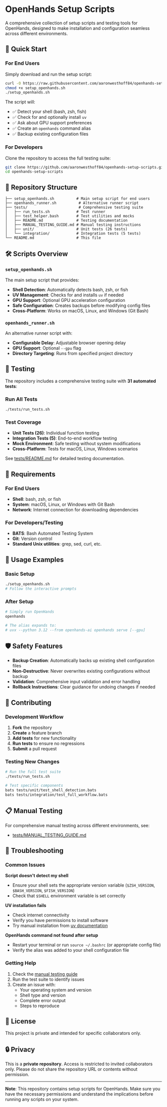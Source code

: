 # OpenHands Setup Scripts

A comprehensive collection of setup scripts and testing tools for OpenHands, designed to make installation and configuration seamless across different environments.

## 🚀 Quick Start

### For End Users

Simply download and run the setup script:

```bash
curl -O https://raw.githubusercontent.com/aaronwesthoff84/openhands-setup-scripts/main/setup_openhands.sh
chmod +x setup_openhands.sh
./setup_openhands.sh
```

The script will:
- ✅ Detect your shell (bash, zsh, fish)
- ✅ Check for and optionally install `uv`
- ✅ Ask about GPU support preferences
- ✅ Create an `openhands` command alias
- ✅ Backup existing configuration files

### For Developers

Clone the repository to access the full testing suite:

```bash
git clone https://github.com/aaronwesthoff84/openhands-setup-scripts.git
cd openhands-setup-scripts
```

## 📁 Repository Structure

```
├── setup_openhands.sh          # Main setup script for end users
├── openhands_runner.sh          # Alternative runner script
├── tests/                       # Comprehensive testing suite
│   ├── run_tests.sh            # Test runner
│   ├── test_helper.bash        # Test utilities and mocks
│   ├── README.md               # Testing documentation
│   ├── MANUAL_TESTING_GUIDE.md # Manual testing instructions
│   ├── unit/                   # Unit tests (26 tests)
│   └── integration/            # Integration tests (5 tests)
└── README.md                   # This file
```

## 🛠️ Scripts Overview

### `setup_openhands.sh`
The main setup script that provides:
- **Shell Detection**: Automatically detects bash, zsh, or fish
- **UV Management**: Checks for and installs `uv` if needed
- **GPU Support**: Optional GPU acceleration configuration
- **Safe Configuration**: Creates backups before modifying config files
- **Cross-Platform**: Works on macOS, Linux, and Windows (Git Bash)

### `openhands_runner.sh`
An alternative runner script with:
- **Configurable Delay**: Adjustable browser opening delay
- **GPU Support**: Optional `--gpu` flag
- **Directory Targeting**: Runs from specified project directory

## 🧪 Testing

The repository includes a comprehensive testing suite with **31 automated tests**:

### Run All Tests
```bash
./tests/run_tests.sh
```

### Test Coverage
- **Unit Tests (26)**: Individual function testing
- **Integration Tests (5)**: End-to-end workflow testing
- **Mock Environment**: Safe testing without system modifications
- **Cross-Platform**: Tests for macOS, Linux, Windows scenarios

See [tests/README.md](tests/README.md) for detailed testing documentation.

## 🔧 Requirements

### For End Users
- **Shell**: bash, zsh, or fish
- **System**: macOS, Linux, or Windows with Git Bash
- **Network**: Internet connection for downloading dependencies

### For Developers/Testing
- **BATS**: Bash Automated Testing System
- **Git**: Version control
- **Standard Unix utilities**: grep, sed, curl, etc.

## 🚀 Usage Examples

### Basic Setup
```bash
./setup_openhands.sh
# Follow the interactive prompts
```

### After Setup
```bash
# Simply run OpenHands
openhands

# The alias expands to:
# uvx --python 3.12 --from openhands-ai openhands serve [--gpu]
```

## 🛡️ Safety Features

- **Backup Creation**: Automatically backs up existing shell configuration files
- **Non-Destructive**: Never overwrites existing configurations without backup
- **Validation**: Comprehensive input validation and error handling
- **Rollback Instructions**: Clear guidance for undoing changes if needed

## 🤝 Contributing

### Development Workflow
1. **Fork** the repository
2. **Create** a feature branch
3. **Add tests** for new functionality
4. **Run tests** to ensure no regressions
5. **Submit** a pull request

### Testing New Changes
```bash
# Run the full test suite
./tests/run_tests.sh

# Test specific components
bats tests/unit/test_shell_detection.bats
bats tests/integration/test_full_workflow.bats
```

## 📋 Manual Testing

For comprehensive manual testing across different environments, see:
- [tests/MANUAL_TESTING_GUIDE.md](tests/MANUAL_TESTING_GUIDE.md)

## 🐛 Troubleshooting

### Common Issues

**Script doesn't detect my shell**
- Ensure your shell sets the appropriate version variable (`$ZSH_VERSION`, `$BASH_VERSION`, `$FISH_VERSION`)
- Check that `$SHELL` environment variable is set correctly

**UV installation fails**
- Check internet connectivity
- Verify you have permissions to install software
- Try manual installation from [uv documentation](https://docs.astral.sh/uv/getting-started/installation/)

**OpenHands command not found after setup**
- Restart your terminal or run `source ~/.bashrc` (or appropriate config file)
- Verify the alias was added to your shell configuration file

### Getting Help

1. Check the [manual testing guide](tests/MANUAL_TESTING_GUIDE.md)
2. Run the test suite to identify issues
3. Create an issue with:
   - Your operating system and version
   - Shell type and version
   - Complete error output
   - Steps to reproduce

## 📄 License

This project is private and intended for specific collaborators only.

## 🔒 Privacy

This is a **private repository**. Access is restricted to invited collaborators only. Please do not share the repository URL or contents without permission.

---

**Note**: This repository contains setup scripts for OpenHands. Make sure you have the necessary permissions and understand the implications before running any scripts on your system.